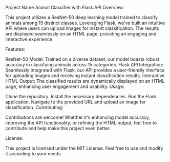 Project Name
Animal Classifier with Flask API
Overview:

This project utilizes a ResNet-50 deep learning model trained to classify animals among 15 distinct classes. Leveraging Flask, we've built an intuitive API where users can upload images for instant classification. The results are displayed seamlessly on an HTML page, providing an engaging and interactive experience.

Features:

ResNet-50 Model: Trained on a diverse dataset, our model boasts robust accuracy in classifying animals across 15 categories.
Flask API Integration: Seamlessly integrated with Flask, our API provides a user-friendly interface for uploading images and receiving instant classification results.
Interactive HTML Output: The classified results are dynamically displayed on an HTML page, enhancing user engagement and usability.
Usage:

Clone the repository.
Install the necessary dependencies.
Run the Flask application.
Navigate to the provided URL and upload an image for classification.
Contributing:

Contributions are welcome! Whether it's enhancing model accuracy, improving the API functionality, or refining the HTML output, feel free to contribute and help make this project even better.

License:

This project is licensed under the MIT License. Feel free to use and modify it according to your needs.
